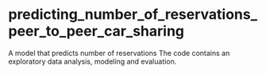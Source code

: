 # predicting_number_of_reservations_peer_to_peer_car_sharing
A model that predicts number of reservations
The code contains an exploratory data analysis, modeling and evaluation.
